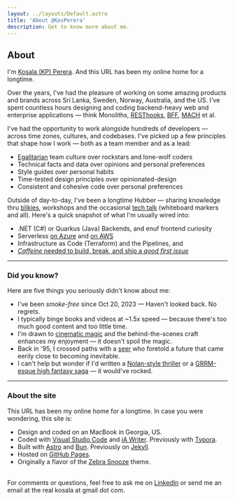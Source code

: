 ```yaml
---
layout: ../layouts/Default.astro
title: 'About @KosPerera'
description: Get to know more about me.
---
```


## About

I'm [Kosala (KP) Perera](https://www.linkedin.com/in/kosperera). And this URL has been my online home for a longtime.

Over the years, I've had the pleasure of working on some amazing products and brands across Sri Lanka, Sweden, Norway, Australia, and the US. I've spent countless hours designing and coding backend-heavy web and enterprise applications — think Monoliths, [RESThooks](https://www.olioapps.com/blog/rest-hooks), [BFF](https://www.reddit.com/r/node/comments/117phzn/comment/j9e691w/), [MACH](https://macharchitecture.com) et al.

I've had the opportunity to work alongside hundreds of developers — across time zones, cultures, and codebases. I've picked up a few principles that shape how I work — both as a team member and as a lead:

- [Egalitarian](https://en.wikipedia.org/wiki/Law_of_Jante) team culture over rockstars and lone-wolf coders
- Technical facts and data over opinions and personal preferences
- Style guides over personal habits
- Time-tested design principles over opinionated-design
- Consistent and cohesive code over personal preferences

Outside of day-to-day, I've been a longtime Hubber — sharing knowledge thru [blikies](/articles/), workshops and the occasional [tech talk](/talks/) (whiteboard markers and all). Here's a quick snapshot of what I'm usually wired into:

- .NET (C#) or Quarkus (Java) Backends, and enuf frontend curiosity
- Serverless [on Azure](https://azure.microsoft.com/en-us/solutions/serverless) and [on AWS](https://aws.amazon.com/serverless/)
- Infrastructure as Code (Terraform) and the Pipelines, and
- [*Caffeine* needed to build, break, and ship a *good first issue*](https://producingoss.com/en/producingoss.html#starting-from-what-you-have)

---

### Did you know?

Here are five things you seriously didn't know about me:

- I've been *smoke-free* since Oct 20, 2023 — Haven't looked back. No regrets.
- I typically binge books and videos at ~1.5x speed — because there's too much good content and too little time.
- I'm drawn to [cinematic magic](https://www.ilm.com) and the behind-the-scenes craft enhances my enjoyment — it doesn't spoil the magic.
- Back in '95, I crossed paths with a [seer](https://www.dictionary.com/browse/seer) who foretold a future that came eerily close to becoming inevitable.
- I can't help but wonder if I'd written a [Nolan-style thriller](https://www.youtube.com/watch?v=67e_jl4flpE) or a [GRRM-esque high fantasy saga](https://www.youtube.com/watch?v=Vcy-EhkHXnE) — it would've rocked.

---

### About the site

This URL has been my online home for a longtime. In case you were wondering, this site is:

- Design and coded on an MacBook in Georgia, US.
- Coded with [Visual Studio Code](https://code.visualstudio.com) and [iA Writer](https://ia.net/writer). Previously with [Typora](https://support.typora.io/Typora-on-macOS/).
- Built with [Astro](https://astro.build) and [Bun](https://github.com/alertbox/try-bun/). Previously on [Jekyll](https://github.com/kosperera/kosperera.github/).
- Hosted on [GitHub Pages](https://docs.github.com/en/pages/getting-started-with-github-pages/configuring-a-publishing-source-for-your-github-pages-site#publishing-with-a-custom-github-actions-workflow).
- Originally a flavor of the [Zebra Snooze](https://github.com/alertbox/zebra-snooze) theme.

\
For comments or questions, feel free to ask me on [LinkedIn](https://www.linkedin.com/in/kosperera) or send me an email at the real kosala at gmail dot com.